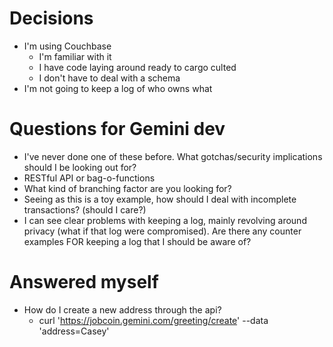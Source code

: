 # Decisions

  - I'm using Couchbase
    - I'm familiar with it
    - I have code laying around ready to cargo culted
    - I don't have to deal with a schema
  - I'm not going to keep a log of who owns what


# Questions for Gemini dev

  - I've never done one of these before. What gotchas/security implications should I be looking out for?
  - RESTful API or bag-o-functions
  - What kind of branching factor are you looking for?
  - Seeing as this is a toy example, how should I deal with incomplete transactions? (should I care?)
  - I can see clear problems with keeping a log, mainly revolving around privacy (what if that log were compromised). Are there any counter examples FOR keeping a log that I should be aware of?


# Answered myself

  - How do I create a new address through the api?
    - curl 'https://jobcoin.gemini.com/greeting/create' --data 'address=Casey'


